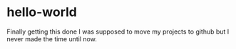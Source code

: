 # hello-world
Finally getting this done
I was supposed to move my projects to github but I never made the time until now.

